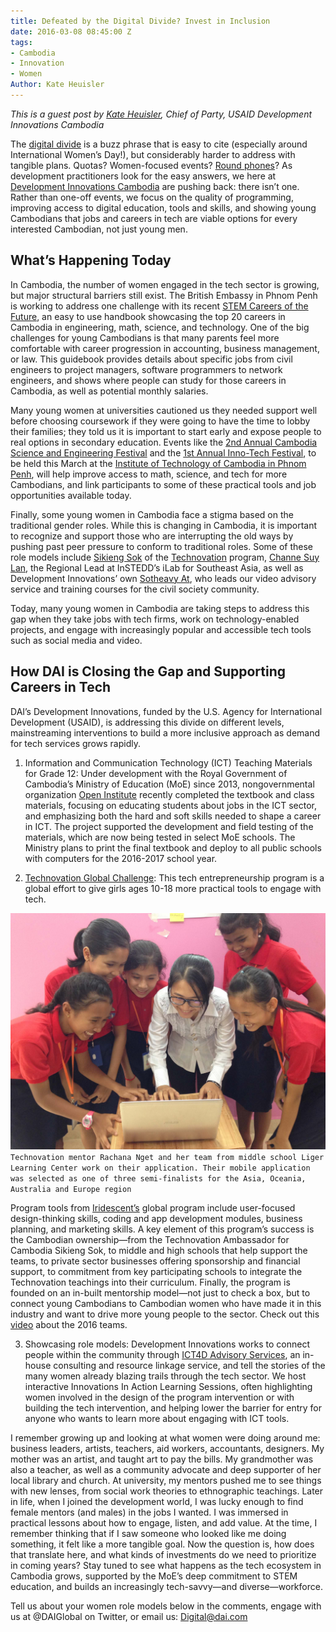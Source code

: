 ```yaml
---
title: Defeated by the Digital Divide? Invest in Inclusion
date: 2016-03-08 08:45:00 Z
tags:
- Cambodia
- Innovation
- Women
Author: Kate Heuisler
---
```


*This is a guest post by [Kate Heuisler](http://dai.com/who-we-are/our-team/kate-heuisler), Chief of Party, USAID Development Innovations Cambodia*

The [digital divide](https://en.wikipedia.org/wiki/Digital_divide) is a buzz phrase that is easy to cite (especially around International Women’s Day!), but considerably harder to address with tangible plans. Quotas? Women-focused events? [Round phones](http://www.telegraph.co.uk/technology/2016/03/01/would-you-buy-this-non-rectangular-smartphone-for-women/)? As development practitioners look for the easy answers, we here at [Development Innovations Cambodia](http://www.development-innovations.org/) are pushing back: there isn’t one. Rather than one-off events, we focus on the quality of programming, improving access to digital education, tools and skills, and showing young Cambodians that jobs and careers in tech are viable options for every interested Cambodian, not just young men.

<!--more-->

## What’s Happening Today

In Cambodia, the number of women engaged in the tech sector is growing, but major structural barriers still exist. The British Embassy in Phnom Penh is working to address one challenge with its recent [STEM Careers of the Future](https://www.gov.uk/government/world-location-news/official-launch-of-stem-careers-of-the-future), an easy to use handbook showcasing the top 20 careers in Cambodia in engineering, math, science, and technology. One of the big challenges for young Cambodians is that many parents feel more comfortable with career progression in accounting, business management, or law. This guidebook provides details about specific jobs from civil engineers to project managers, software programmers to network engineers, and shows where people can study for those careers in Cambodia, as well as potential monthly salaries.

Many young women at universities cautioned us they needed support well before choosing coursework if they were going to have the time to lobby their families; they told us it is important to start early and expose people to real options in secondary education. Events like the [2nd Annual Cambodia Science and Engineering Festival](http://www.cambodiascience.org/) and the [1st Annual Inno-Tech Festival](http://geeksincambodia.com/tag/inno%C2%ADtech-festival-2016/), to be held this March at the [Institute of Technology of Cambodia in Phnom Penh](http://www.itc.edu.kh/), will help improve access to math, science, and tech for more Cambodians, and link participants to some of these practical tools and job opportunities available today. 

Finally, some young women in Cambodia face a stigma based on the traditional gender roles. While this is changing in Cambodia, it is important to recognize and support those who are interrupting the old ways by pushing past peer pressure to conform to traditional roles. Some of these role models include [Sikieng Sok](https://www.linkedin.com/in/sikieng) of the [Technovation](http://www.development-innovations.org/success-stories/technovation-challenge-links-girls-to-tech-entrepreneurship) program, [Channe Suy Lan](http://instedd.org/about-us/team/staff/channe-suy/), the Regional Lead at InSTEDD’s iLab for Southeast Asia, as well as Development Innovations’ own [Sotheavy At](http://www.development-innovations.org/sotheavy-at), who leads our video advisory service and training courses for the civil society community.

Today, many young women in Cambodia are taking steps to address this gap when they take jobs with tech firms, work on technology-enabled projects, and engage with increasingly popular and accessible tech tools such as social media and video.

## How DAI is Closing the Gap and Supporting Careers in Tech

DAI’s Development Innovations, funded by the U.S. Agency for International Development (USAID), is addressing this divide on different levels, mainstreaming interventions to build a more inclusive approach as demand for tech services grows rapidly.

1. Information and Communication Technology (ICT) Teaching Materials for Grade 12: Under development with the Royal Government of Cambodia’s Ministry of Education (MoE) since 2013, nongovernmental organization [Open Institute](http://www.open.org.kh/) recently completed the textbook and class materials, focusing on educating students about jobs in the ICT sector, and emphasizing both the hard and soft skills needed to shape a career in ICT. The project supported the development and field testing of the materials, which are now being tested in select MoE schools. The Ministry plans to print the final textbook and deploy to all public schools with computers for the 2016-2017 school year.

2. [Technovation Global Challenge](http://www.technovationchallenge.org/): This tech entrepreneurship program is a global effort to give girls ages 10-18 more practical tools to engage with tech. 

![IMG_9662.jpg](/uploads/IMG_9662.jpg)
`Technovation mentor Rachana Nget and her team from middle school Liger Learning Center work on their application. Their mobile application was selected as one of three semi-finalists for the Asia, Oceania, Australia and Europe region`

Program tools from [Iridescent’s](http://iridescentlearning.org/) global program include user-focused design-thinking skills, coding and app development modules, business planning, and marketing skills. A key element of this program’s success is the Cambodian ownership—from the Technovation Ambassador for Cambodia Sikieng Sok, to middle and high schools that help support the teams, to private sector businesses offering sponsorship and financial support, to commitment from key participating schools to integrate the Technovation teachings into their curriculum. Finally, the program is founded on an in-built mentorship model—not just to check a box, but to connect young Cambodians to Cambodian women who have made it in this industry and want to drive more young people to the sector. Check out this [video](https://youtu.be/TxmW2sQrj3Q) about the 2016 teams.

3. Showcasing role models: Development Innovations works to connect people within the community through [ICT4D Advisory Services](http://www.development-innovations.org/about-us), an in-house consulting and resource linkage service, and tell the stories of the many women already blazing trails through the tech sector. We host interactive Innovations In Action Learning Sessions, often highlighting women involved in the design of the program intervention or with building the tech intervention, and helping lower the barrier for entry for anyone who wants to learn more about engaging with ICT tools.

I remember growing up and looking at what women were doing around me: business leaders, artists, teachers, aid workers, accountants, designers. My mother was an artist, and taught art to pay the bills. My grandmother was also a teacher, as well as a community advocate and deep supporter of her local library and church. At university, my mentors pushed me to see things with new lenses, from social work theories to ethnographic teachings. Later in life, when I joined the development world, I was lucky enough to find female mentors (and males) in the jobs I wanted. I was immersed in practical lessons about how to engage, listen, and add value. At the time, I remember thinking that if I saw someone who looked like me doing something, it felt like a more tangible goal. Now the question is, how does that translate here, and what kinds of investments do we need to prioritize in coming years? Stay tuned to see what happens as the tech ecosystem in Cambodia grows, supported by the MoE’s deep commitment to STEM education, and builds an increasingly tech-savvy—and diverse—workforce.

Tell us about your women role models below in the comments, engage with us at @DAIGlobal on Twitter, or email us: Digital@dai.com